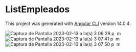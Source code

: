 # ListEmpleados

This project was generated with [Angular CLI](https://github.com/angular/angular-cli) version 14.0.4.

![Captura de Pantalla 2023-02-13 a la(s) 3 06 28 p  m](https://user-images.githubusercontent.com/114938732/218563434-76344212-3f0a-4337-933a-ba42b0527b2b.png)
![Captura de Pantalla 2023-02-13 a la(s) 3 07 41 p  m](https://user-images.githubusercontent.com/114938732/218563755-ebf03f3a-a26e-469a-ad2d-fe6c7a987d30.png)
![Captura de Pantalla 2023-02-13 a la(s) 3 07 50 p  m](https://user-images.githubusercontent.com/114938732/218563785-1589585f-0af6-4595-83f6-452901bbebc4.png)
